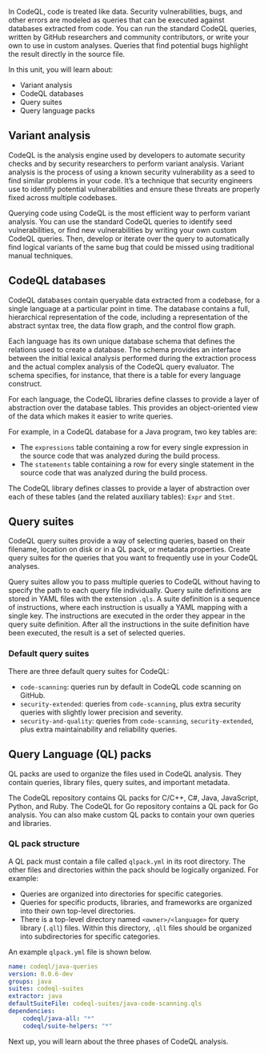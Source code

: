 In CodeQL, code is treated like data. Security vulnerabilities, bugs, and other errors are modeled as queries that can be executed against databases extracted from code. You can run the standard CodeQL queries, written by GitHub researchers and community contributors, or write your own to use in custom analyses. Queries that find potential bugs highlight the result directly in the source file.

In this unit, you will learn about:

- Variant analysis
- CodeQL databases
- Query suites
- Query language packs

## Variant analysis

CodeQL is the analysis engine used by developers to automate security checks and by security researchers to perform variant analysis. Variant analysis is the process of using a known security vulnerability as a seed to find similar problems in your code. It’s a technique that security engineers use to identify potential vulnerabilities and ensure these threats are properly fixed across multiple codebases.

Querying code using CodeQL is the most efficient way to perform variant analysis. You can use the standard CodeQL queries to identify seed vulnerabilities, or find new vulnerabilities by writing your own custom CodeQL queries. Then, develop or iterate over the query to automatically find logical variants of the same bug that could be missed using traditional manual techniques.

## CodeQL databases

CodeQL databases contain queryable data extracted from a codebase, for a single language at a particular point in time. The database contains a full, hierarchical representation of the code, including a representation of the abstract syntax tree, the data flow graph, and the control flow graph.

Each language has its own unique database schema that defines the relations used to create a database. The schema provides an interface between the initial lexical analysis performed during the extraction process and the actual complex analysis of the CodeQL query evaluator. The schema specifies, for instance, that there is a table for every language construct.

For each language, the CodeQL libraries define classes to provide a layer of abstraction over the database tables. This provides an object-oriented view of the data which makes it easier to write queries.

For example, in a CodeQL database for a Java program, two key tables are:

* The `expressions` table containing a row for every single expression in the source code that was analyzed during the build process.
* The `statements` table containing a row for every single statement in the source code that was analyzed during the build process.

The CodeQL library defines classes to provide a layer of abstraction over each of these tables (and the related auxiliary tables): `Expr` and `Stmt`.

## Query suites

CodeQL query suites provide a way of selecting queries, based on their filename, location on disk or in a QL pack, or metadata properties. Create query suites for the queries that you want to frequently use in your CodeQL analyses.

Query suites allow you to pass multiple queries to CodeQL without having to specify the path to each query file individually. Query suite definitions are stored in YAML files with the extension `.qls`. A suite definition is a sequence of instructions, where each instruction is usually a YAML mapping with a single key. The instructions are executed in the order they appear in the query suite definition. After all the instructions in the suite definition have been executed, the result is a set of selected queries.

### Default query suites

There are three default query suites for CodeQL:

- `code-scanning`: queries run by default in CodeQL code scanning on GitHub.
- `security-extended`: queries from `code-scanning`, plus extra security queries with slightly lower precision and severity.
- `security-and-quality`: queries from `code-scanning`, `security-extended`, plus extra maintainability and reliability queries.

## Query Language (QL) packs

QL packs are used to organize the files used in CodeQL analysis. They contain queries, library files, query suites, and important metadata.

The CodeQL repository contains QL packs for C/C++, C#, Java, JavaScript, Python, and Ruby. The CodeQL for Go repository contains a QL pack for Go analysis. You can also make custom QL packs to contain your own queries and libraries.

### QL pack structure

A QL pack must contain a file called `qlpack.yml` in its root directory. The other files and directories within the pack should be logically organized. For example:

* Queries are organized into directories for specific categories.
* Queries for specific products, libraries, and frameworks are organized into their own top-level directories.
* There is a top-level directory named `<owner>/<language>` for query library (`.qll`) files. Within this directory, `.qll` files should be organized into subdirectories for specific categories.

An example `qlpack.yml` file is shown below.

```yml
name: codeql/java-queries
version: 0.0.6-dev
groups: java
suites: codeql-suites
extractor: java
defaultSuiteFile: codeql-suites/java-code-scanning.qls
dependencies:
    codeql/java-all: "*"
    codeql/suite-helpers: "*"
```

Next up, you will learn about the three phases of CodeQL analysis.
